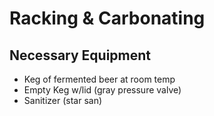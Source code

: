 # Racking & Carbonating

## Necessary Equipment
* Keg of fermented beer at room temp
* Empty Keg w/lid (gray pressure valve)
* Sanitizer (star san)
